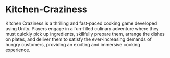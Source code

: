# Kitchen-Craziness
Kitchen Craziness is a thrilling and fast-paced cooking game developed using Unity. Players engage in a fun-filled culinary adventure where they must quickly pick up ingredients, skillfully prepare them, arrange the dishes on plates, and deliver them to satisfy the ever-increasing demands of hungry customers, providing an exciting and immersive cooking experience.
